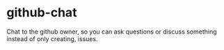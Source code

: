 # github-chat

Chat to the github owner, so you can ask questions or discuss something instead of only creating, issues.

